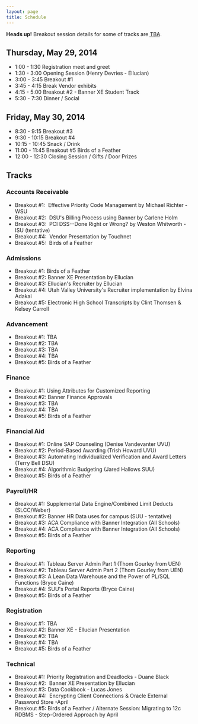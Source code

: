 ```yaml
---
layout: page
title: Schedule
---
```

<div class="alert alert-danger">
    <strong>Heads up!</strong> Breakout session details for some of tracks are <abbr title="To be announced">TBA</abbr>.
</div>

## Thursday, May 29, 2014

* 1:00 - 1:30 Registration meet and greet
* 1:30 - 3:00 Opening Session (Henry Devries - Ellucian)
* 3:00 - 3:45 Breakout #1
* 3:45 - 4:15 Break Vendor exhibits
* 4:15 - 5:00 Breakout #2 - Banner XE Student Track
* 5:30 - 7:30 Dinner / Social

## Friday, May 30, 2014

* 8:30 - 9:15 Breakout #3
* 9:30 - 10:15 Breakout #4
* 10:15 - 10:45 Snack / Drink
* 11:00 - 11:45 Breakout #5 Birds of a Feather
* 12:00 - 12:30 Closing Session / Gifts / Door Prizes


## Tracks

### Accounts Receivable

* Breakout #1:  Effective Priority Code Management by Michael Richter - WSU
* Breakout #2:  DSU's Billing Process using Banner by Carlene Holm
* Breakout #3:  PCI DSS--Done Right or Wrong? by Weston Whitworth - ISU (tentative)
* Breakout #4:  Vendor Presentation by Touchnet
* Breakout #5:  Birds of a Feather

### Admissions

* Breakout #1: Birds of a Feather
* Breakout #2: Banner XE Presentation by Ellucian
* Breakout #3: Ellucian's Recruiter by Ellucian
* Breakout #4: Utah Valley University's Recruiter implementation by Elvina Adakai
* Breakout #5: Electronic High School Transcripts by Clint Thomsen & Kelsey Carroll

### Advancement

* Breakout #1: TBA
* Breakout #2: TBA
* Breakout #3: TBA
* Breakout #4: TBA
* Breakout #5: Birds of a Feather
 
### Finance

* Breakout #1: Using Attributes for Customized Reporting
* Breakout #2: Banner Finance Approvals
* Breakout #3: TBA
* Breakout #4: TBA
* Breakout #5: Birds of a Feather

### Financial Aid

* Breakout #1: Online SAP Counseling (Denise Vandevanter UVU)
* Breakout #2: Period-Based Awarding (Trish Howard UVU)
* Breakout #3: Automating Individualized Verification and Award Letters (Terry Bell DSU)
* Breakout #4: Algorithmic Budgeting (Jared Hallows SUU)
* Breakout #5: Birds of a Feather

### Payroll/HR

* Breakout #1: Supplemental Data Engine/Combined Limit Deducts (SLCC/Weber)
* Breakout #2: Banner HR Data uses for campus (SUU - tentative)
* Breakout #3: ACA Compliance with Banner Integration (All Schools)
* Breakout #4: ACA Compliance with Banner Integration (All Schools)
* Breakout #5: Birds of a Feather

### Reporting

* Breakout #1: Tableau Server Admin Part 1 (Thom Gourley from UEN)
* Breakout #2: Tableau Server Admin Part 2 (Thom Gourley from UEN)
* Breakout #3: A Lean Data Warehouse and the Power of PL/SQL Functions (Bryce Caine)
* Breakout #4: SUU's Portal Reports (Bryce Caine)
* Breakout #5: Birds of a Feather

### Registration

* Breakout #1: TBA
* Breakout #2: Banner XE - Ellucian Presentation
* Breakout #3: TBA
* Breakout #4: TBA
* Breakout #5: Birds of a Feather

### Technical

* Breakout #1: Priority Registration and Deadlocks - Duane Black 
* Breakout #2:  Banner XE Presentation by Ellucian
* Breakout #3: Data Cookbook - Lucas Jones
* Breakout #4:  Encrypting Client Connections & Oracle External Password Store -April
* Breakout #5: Birds of a Feather / Alternate Session: Migrating to 12c RDBMS - Step-Ordered Approach by April
